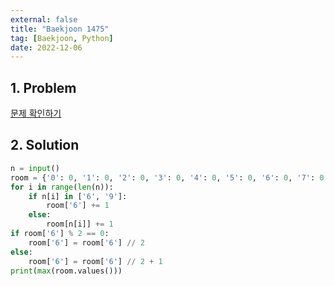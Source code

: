 ```yaml
---
external: false
title: "Baekjoon 1475"
tag: [Baekjoon, Python]
date: 2022-12-06
---
```


## 1. Problem

[문제 확인하기](https://www.acmicpc.net/problem/1475)

## 2. Solution

```python
n = input()
room = {'0': 0, '1': 0, '2': 0, '3': 0, '4': 0, '5': 0, '6': 0, '7': 0, '8': 0}
for i in range(len(n)):
    if n[i] in ['6', '9']:
        room['6'] += 1
    else:
        room[n[i]] += 1
if room['6'] % 2 == 0:
    room['6'] = room['6'] // 2
else:
    room['6'] = room['6'] // 2 + 1
print(max(room.values()))
```
